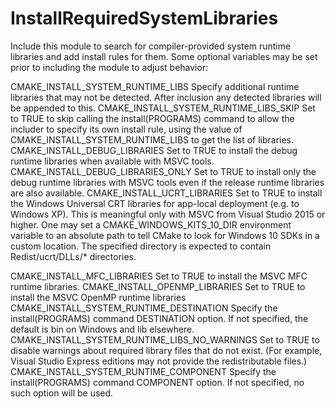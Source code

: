   

# InstallRequiredSystemLibraries  
Include this module to search for compiler-provided system runtime
libraries and add install rules for them.  Some optional variables
may be set prior to including the module to adjust behavior:  


CMAKE_INSTALL_SYSTEM_RUNTIME_LIBS
Specify additional runtime libraries that may not be detected.
After inclusion any detected libraries will be appended to this.
CMAKE_INSTALL_SYSTEM_RUNTIME_LIBS_SKIP
Set to TRUE to skip calling the install(PROGRAMS) command to
allow the includer to specify its own install rule, using the value of
CMAKE_INSTALL_SYSTEM_RUNTIME_LIBS to get the list of libraries.
CMAKE_INSTALL_DEBUG_LIBRARIES
Set to TRUE to install the debug runtime libraries when available
with MSVC tools.
CMAKE_INSTALL_DEBUG_LIBRARIES_ONLY
Set to TRUE to install only the debug runtime libraries with MSVC
tools even if the release runtime libraries are also available.
CMAKE_INSTALL_UCRT_LIBRARIES
Set to TRUE to install the Windows Universal CRT libraries for
app-local deployment (e.g. to Windows XP).  This is meaningful
only with MSVC from Visual Studio 2015 or higher.
One may set a CMAKE_WINDOWS_KITS_10_DIR environment variable
to an absolute path to tell CMake to look for Windows 10 SDKs in
a custom location.  The specified directory is expected to contain
Redist/ucrt/DLLs/* directories.

CMAKE_INSTALL_MFC_LIBRARIES
Set to TRUE to install the MSVC MFC runtime libraries.
CMAKE_INSTALL_OPENMP_LIBRARIES
Set to TRUE to install the MSVC OpenMP runtime libraries
CMAKE_INSTALL_SYSTEM_RUNTIME_DESTINATION
Specify the install(PROGRAMS) command DESTINATION
option.  If not specified, the default is bin on Windows
and lib elsewhere.
CMAKE_INSTALL_SYSTEM_RUNTIME_LIBS_NO_WARNINGS
Set to TRUE to disable warnings about required library files that
do not exist.  (For example, Visual Studio Express editions may
not provide the redistributable files.)
CMAKE_INSTALL_SYSTEM_RUNTIME_COMPONENT
Specify the install(PROGRAMS) command COMPONENT
option.  If not specified, no such option will be used.
  

